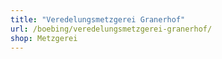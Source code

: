 ```yaml
---
title: "Veredelungsmetzgerei Granerhof"
url: /boebing/veredelungsmetzgerei-granerhof/
shop: Metzgerei
---
```

